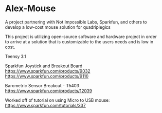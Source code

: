 Alex-Mouse
==========

A project partnering with Not Impossible Labs, Sparkfun, and others to develop a low-cost mouse solution for quadriplegics

This project is utilizing open-source software and hardware project in order to arrive at a solution that is customizable to the users needs and is low in cost.

Teensy 3.1

Sparkfun Joystick and Breakout Board
https://www.sparkfun.com/products/9032
https://www.sparkfun.com/products/9110

Barometric Sensor Breakout - T5403
https://www.sparkfun.com/products/12039

Worked off of tutorial on using Micro to USB mouse:
https://www.sparkfun.com/tutorials/337
